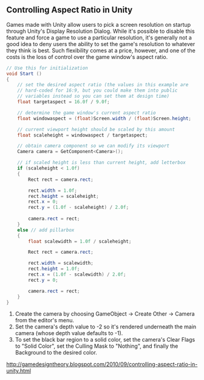 ## Controlling Aspect Ratio in Unity

Games made with Unity allow users to pick a screen resolution on startup through Unity's Display Resolution Dialog. While it's possible to disable this feature and force a game to use a particular resolution, it's generally not a good idea to deny users the ability to set the game's resolution to whatever they think is best. Such flexibility comes at a price, however, and one of the costs is the loss of control over the game window's aspect ratio.

```cs
// Use this for initialization
void Start () 
{
    // set the desired aspect ratio (the values in this example are
    // hard-coded for 16:9, but you could make them into public
    // variables instead so you can set them at design time)
    float targetaspect = 16.0f / 9.0f;

    // determine the game window's current aspect ratio
    float windowaspect = (float)Screen.width / (float)Screen.height;

    // current viewport height should be scaled by this amount
    float scaleheight = windowaspect / targetaspect;

    // obtain camera component so we can modify its viewport
    Camera camera = GetComponent<Camera>();

    // if scaled height is less than current height, add letterbox
    if (scaleheight < 1.0f)
    {  
        Rect rect = camera.rect;

        rect.width = 1.0f;
        rect.height = scaleheight;
        rect.x = 0;
        rect.y = (1.0f - scaleheight) / 2.0f;
        
        camera.rect = rect;
    }
    else // add pillarbox
    {
        float scalewidth = 1.0f / scaleheight;

        Rect rect = camera.rect;

        rect.width = scalewidth;
        rect.height = 1.0f;
        rect.x = (1.0f - scalewidth) / 2.0f;
        rect.y = 0;

        camera.rect = rect;
    }
}

```

1. Create the camera by choosing GameObject -> Create Other -> Camera from the editor's menu.
2. Set the camera's depth value to -2 so it's rendered underneath the main camera (whose depth value defaults to -1).
3. To set the black bar region to a solid color, set the camera's Clear Flags to "Solid Color", set the Culling Mask to "Nothing", and finally the Background to the desired color.



http://gamedesigntheory.blogspot.com/2010/09/controlling-aspect-ratio-in-unity.html
